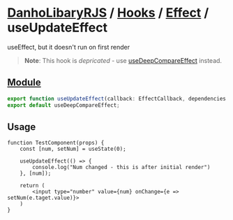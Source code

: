 # [DanhoLibaryRJS](../../index.md) / [Hooks](../index.md) / [Effect](./index.md) / useUpdateEffect
useEffect, but it doesn't run on first render

> **Note**: This hook is _depricated_ - use [useDeepCompareEffect](./useDeepCompareEffect.md) instead.

## [Module](../../../src/hooks/effect/useDeepCompareEffect.ts)
```ts
export function useUpdateEffect(callback: EffectCallback, dependencies: DependencyList): void;
export default useDeepCompareEffect;
```

## Usage
```tsx
function TestComponent(props) {
    const [num, setNum] = useState(0);

    useUpdateEffect(() => {
        console.log("Num changed - this is after initial render")
    }, [num]);

    return (
        <input type="number" value={num} onChange={e => setNum(e.taget.value)}>
    )
}
```